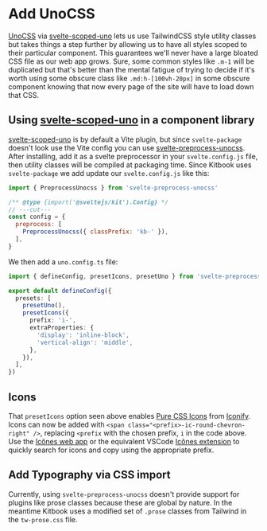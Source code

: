# Add UnoCSS

[UnoCSS](https://uno.antfu.me/) via [svelte-scoped-uno](https://github.com/jacob-8/svelte-scoped-uno) lets us use TailwindCSS style utility classes but takes things a step further by allowing us to have all styles scoped to their particular component. This guarantees we'll never have a large bloated CSS file as our web app grows. Sure, some common styles like `.m-1` will be duplicated but that's better than the mental fatigue of trying to decide if it's worth using some obscure class like `.md:h-[100vh-20px]` in some obscure component knowing that now every page of the site will have to load down that CSS.

## Using [svelte-scoped-uno](https://github.com/jacob-8/svelte-scoped-uno) in a component library

[svelte-scoped-uno](https://github.com/jacob-8/svelte-scoped-uno) is by default a Vite plugin, but since `svelte-package` doesn't look use the Vite config you can use  [svelte-preprocess-unocss](https://github.com/jacob-8/svelte-scoped-uno/tree/main/packages/svelte-preprocess-unocss). After installing, add it as a svelte preprocessor in your `svelte.config.js` file, then utility classes will be compiled at packaging time. Since Kitbook uses `svelte-package` we add update our `svelte.config.js` like this:

```js twoslash title="svelte.config.js"
import { PreprocessUnocss } from 'svelte-preprocess-unocss'

/** @type {import('@sveltejs/kit').Config} */
// ---cut---
const config = {
  preprocess: [
    PreprocessUnocss({ classPrefix: 'kb-' }),
  ],
}
```

We then add a `uno.config.ts` file:

```ts title="uno.config.ts"
import { defineConfig, presetIcons, presetUno } from 'svelte-preprocess-unocss'

export default defineConfig({
  presets: [
    presetUno(),
    presetIcons({
      prefix: 'i-',
      extraProperties: {
        'display': 'inline-block',
        'vertical-align': 'middle',
      },
    }),
  ],
})
```

## Icons

That `presetIcons` option seen above enables [Pure CSS Icons](https://antfu.me/posts/icons-in-pure-css) from [Iconify](https://iconify.design/). Icons can now be added with `<span class="<prefix>-ic-round-chevron-right" />`, replacing `<prefix` with the chosen prefix, `i` in the code above. Use the [Icônes web app](https://icones.js.org/) or the equivalent VSCode [Icônes extension](https://github.com/afzalsayed96/vscode-icones) to quickly search for icons and copy using the appropriate prefix.

## Add Typography via CSS import
Currently, using `svelte-preprocess-unocss` doesn't provide support for plugins like prose classes because these are global by nature. In the meantime Kitbook uses a modified set of `.prose` classes from Tailwind in the `tw-prose.css` file.
